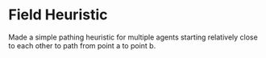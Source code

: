 # Field Heuristic

Made a simple pathing heuristic for multiple agents starting relatively close to each other to path from point a to point b.
